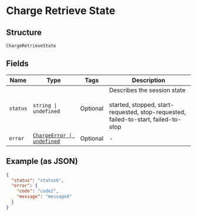 
# Charge Retrieve State

## Structure

`ChargeRetrieveState`

## Fields

| Name | Type | Tags | Description |
|  --- | --- | --- | --- |
| `status` | `string \| undefined` | Optional | Describes the session state<br><br>started, stopped, start-requested, stop-requested, failed-to-start, failed-to-stop |
| `error` | [`ChargeError \| undefined`](../../doc/models/charge-error.md) | Optional | - |

## Example (as JSON)

```json
{
  "status": "status6",
  "error": {
    "code": "code2",
    "message": "message4"
  }
}
```

